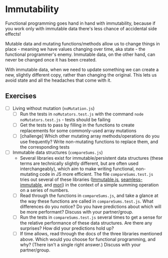 # Immutability

Functional programming goes hand in hand with immutability, because if you work only with immutable data there's less chance of accidental side effects!

Mutable data and mutating functions/methods allow us to change things in place - meaning we have values changing over time, aka state - the functional programmer's enemy. Immutable data, on the other hand, can never be changed once it has been created.

With immutable data, when we need to update something we can create a new, slightly different copy, rather than changing the original. This lets us avoid state and all the headaches that come with it.


## Exercises


- [ ] Living without mutation (`noMutation.js`)
  - [ ] Run the tests in `noMutators.test.js` with the command `node noMutators.test.js` - tests should be failing
  - [ ] Get the tests to pass by filling in the functions to create replacements for some commonly-used array mutations
  - [ ] [challenge] Which other mutating array methods/operations do you use frequently? Write non-mutating functions to replace them, and the corresponding tests

- [ ] Immutable data structures (`compareSums.js`)
  - Several libraries exist for immutable/persistent data structures (these terms are technically slightly different, but are often used interchangeably), which aim to make writing functional, non-mutating code in JS more efficient. The file `compareSums.test.js` tries out several of these libraries ([Immutable.js](https://facebook.github.io/immutable-js), [seamless-immutable](https://github.com/rtfeldman/seamless-immutable), and [mori](http://swannodette.github.io/mori/)) in the context of a simple summing operation on a series of numbers.
  - [ ] Read through the functions in `compareSums.js`, and take a glance at the way these functions are called in `compareSums.test.js`. What differences do you notice? Do you have predictions about which will be more performant? Discuss with your partner/group.
  - [ ] Run the tests in `compareSums.test.js` several times to get a sense for the relative performance of these data structures. Are there any surprises? How did your predictions hold up?
  - [ ] If time allows, read through the docs of the three libraries mentioned above. Which would you choose for functional programming, and why? (There isn't a single right answer.) Discuss with your partner/group.
